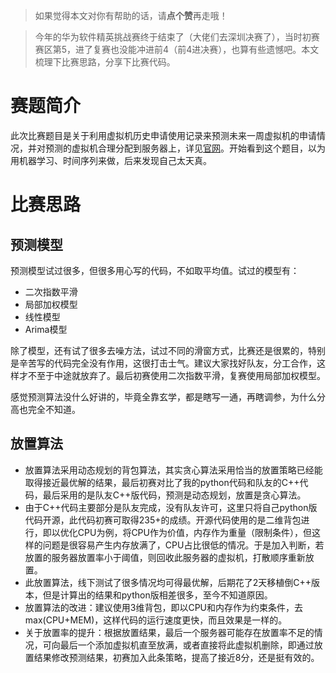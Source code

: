 > 如果觉得本文对你有帮助的话，请**点个赞**再走哦！

> 今年的华为软件精英挑战赛终于结束了（大佬们去深圳决赛了），当时初赛赛区第5，进了复赛也没能冲进前4（前4进决赛），也算有些遗憾吧。本文梳理下比赛思路，分享下比赛代码。
# 赛题简介
此次比赛题目是关于利用虚拟机历史申请使用记录来预测未来一周虚拟机的申请情况，并对预测的虚拟机合理分配到服务器上，详见[官网](http://codecraft.devcloud.huaweicloud.com/home/detail)。开始看到这个题目，以为用机器学习、时间序列来做，后来发现自己太天真。

# 比赛思路
## 预测模型

预测模型试过很多，但很多用心写的代码，不如取平均值。试过的模型有：
- 二次指数平滑
- 局部加权模型
- 线性模型
- Arima模型

除了模型，还有试了很多去噪方法，试过不同的滑窗方式，比赛还是很累的，特别是辛苦写的代码完全没有作用，这很打击士气。建议大家找好队友，分工合作，这样才不至于中途就放弃了。最后初赛使用二次指数平滑，复赛使用局部加权模型。

感觉预测算法没什么好讲的，毕竟全靠玄学，都是瞎写一通，再瞎调参，为什么分高也完全不知道。

## 放置算法

- 放置算法采用动态规划的背包算法，其实贪心算法采用恰当的放置策略已经能取得接近最优解的结果，最后初赛对比了我的python代码和队友的C++代码，最后采用的是队友C++版代码，预测是动态规划，放置是贪心算法。
- 由于C++代码主要部分是队友完成，没有队友许可，这里只将自己python版代码开源，此代码初赛可取得235+的成绩。开源代码使用的是二维背包进行，即以优化CPU为例，将CPU作为价值，内存作为重量（限制条件），但这样的问题是很容易产生内存放满了，CPU占比很低的情况。于是加入判断，若放置的服务器放置率小于阈值，则回收此服务器的虚拟机，打散顺序重新放置。
- 此放置算法，线下测试了很多情况均可得最优解，后期花了2天移植倒C++版本，但是计算出的结果和python版相差很多，至今不知道原因。
- 放置算法的改进：建议使用3维背包，即以CPU和内存作为约束条件，去max(CPU+MEM)，这样代码的运行速度更快，而且效果是一样的。
- 关于放置率的提升：根据放置结果，最后一个服务器可能存在放置率不足的情况，可向最后一个添加虚拟机直至放满，或者直接将此虚拟机删除，即通过放置结果修改预测结果，初赛加入此条策略，提高了接近8分，还是挺有效的。

